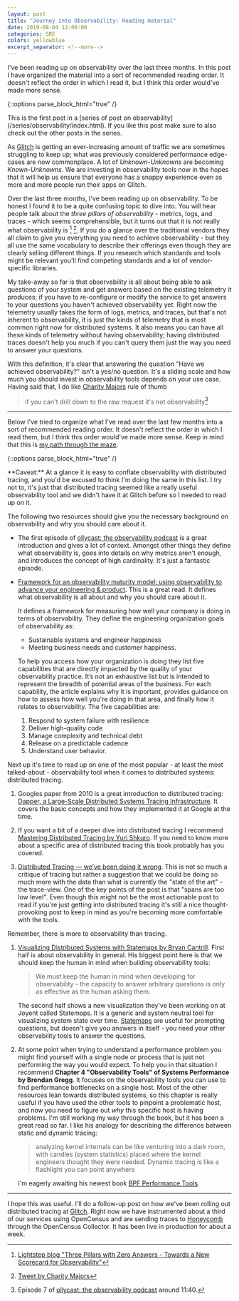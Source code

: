 ```yaml
---
layout: post
title: "Journey into Observability: Reading material"
date: 2019-08-04 12:00:00
categories: SRE
colors: yellowblue
excerpt_separator: <!--more-->
---
```


I've been reading up on observability over the last three months. In this post I have organized the material into a sort of recommended reading order. It doesn't reflect the order in which I read it, but I think this order would've made more sense.

<!--more-->

{::options parse_block_html="true" /}
<div class="note-box">
This is the first post in a [series of post on observability](/series/observability/index.html). If you like this post make sure to also check out the other posts in the series.
</div>

As [Glitch] is getting an ever-increasing amount of traffic we are sometimes struggling to keep up; what was previously considered performance edge-cases are now commonplace. A lot of *Unknown-Unknowns* are becoming *Known-Unknowns*. We are investing in observability tools now in the hopes that it will help us ensure that everyone has a snappy experience even as more and more people run their apps on Glitch.

Over the last three months, I've been reading up on observability. To be honest I found it to be a quite confusing topic to dive into. You will hear people talk about the *three pillars of observability* - metrics, logs, and traces - which seems comprehensible, but it turns out that it is not really what observability is [^1] [^2]. If you do a glance over the traditional vendors they all claim to give you everything you need to achieve observability - but they all use the same vocabulary to describe their offerings even though they are clearly selling different things. If you research which standards and tools might be relevant you'll find competing standards and a lot of vendor-specific libraries.

My take-away so far is that observability is all about being able to ask questions of your system and get answers based on the existing telemetry it produces; if you have to re-configure or modify the service to get answers to your questions you haven't achieved observability yet. Right now the telemetry usually takes the form of logs, metrics, and traces, but that's not inherent to observability, it is just the kinds of telemetry that is most common right now for distributed systems. It also means you can have all these kinds of telemetry without having observability; having distributed traces doesn't help you much if you can't query them just the way you need to answer your questions.

With this definition, it's clear that answering the question "Have we achieved observability?" isn't a yes/no question. It's a sliding scale and how much you should invest in observability tools depends on your use case. Having said that, I do like [Charity Majors](https://twitter.com/mipsytipsy) rule of thumb 

> if you can't drill down to the raw request it's not observability[^3]

---

Below I've tried to organize what I've read over the last few months into a sort of recommended reading order. It doesn't reflect the order in which I read them, but I think this order would've made more sense. Keep in mind that this is [my path through the maze](https://medium.com/@old_sound/notes-on-the-synthesis-of-labyrinths-a45457ce5ecd).

{::options parse_block_html="true" /}
<div class="emphasis_block">
**Caveat:** At a glance it is easy to conflate observability with distributed tracing, and you'd be excused to think I'm doing the same in this list. I try not to, it's just that distributed tracing seemed like a really useful observability tool and we didn't have it at Glitch before so I needed to read up on it.
</div>

The following two resources should give you the necessary background on observability and why you should care about it.

* The first episode of [ollycast: the observability podcast](https://twitter.com/o11ycast) is a great introduction and gives a lot of context. Amongst other things they define what observability is, goes into details on why metrics aren't enough, and introduces the concept of high cardinality. It's just a fantastic episode. 

* [Framework for an observability maturity model: using observability to advance your engineering & product](https://www.honeycomb.io/framework-for-an-observability-maturity-model-using-observability-to-advance-your-engineering-product/). This is a great read. It defines what observability is all about and why you should care about it.

    It defines a framework for measuring how well your company is doing in terms of observability. They define the engineering organization goals of observability as: 

    * Sustainable systems and engineer happiness
    * Meeting business needs and customer happiness. 

    To help you access how your organization is doing they list five capabilities that are directly impacted by the quality of your observability practice. It’s not an exhaustive list but is intended to represent the breadth of potential areas of the business. For each capability, the article explains why it is important, provides guidance on how to assess how well you're doing in that area, and finally how it relates to observability. The five capabilities are: 

    1. Respond to system failure with resilience 
    1. Deliver high-quality code
    1. Manage complexity and technical debt
    1. Release on a predictable cadence
    1. Understand user behavior.

Next up it's time to read up on one of the most popular - at least the most talked-about - observability tool when it comes to distributed systems:  distributed tracing.

1. Googles paper from 2010 is a great introduction to distributed tracing: [Dapper, a Large-Scale Distributed Systems Tracing Infrastructure](https://ai.google/research/pubs/pub36356). It covers the basic concepts and how they implemented it at Google at the time.

1. If you want a bit of a deeper dive into distributed tracing I recommend [Mastering Distributed Tracing by Yuri Shkuro](https://www.shkuro.com/books/2019-mastering-distributed-tracing/). If you need to know more about a specific area of distributed tracing this book probably has you covered.

1. [Distributed Tracing — we’ve been doing it wrong](https://medium.com/@copyconstruct/distributed-tracing-weve-been-doing-it-wrong-39fc92a857df). This is not so much a critique of tracing but rather a suggestion that we could be doing so much more with the data than what is currently the "state of the art" - the trace-view. One of the key points of the post is that "spans are too low level". Even though this might not be the most actionable post to read if you're just getting into distributed tracing it's still a nice thought-provoking post to keep in mind as you're becoming more comfortable with the tools.

Remember, there is more to observability than tracing.

1. [Visualizing Distributed Systems with Statemaps by Bryan Cantrill](https://www.youtube.com/watch?v=U4E0QxzswQc&feature=youtu.be). First half is about observability in general. His biggest point here is that we should keep the human in mind when building observability tools:

    > We must keep the human in mind when developing for observability - the capacity to answer arbitrary questions is only as effective as the human asking them. 
    
    The second half shows a new visualization they've been working on at Joyent called Statemaps. It is a generic and system neutral tool for visualizing system state over time. [Statemaps](https://github.com/joyent/statemap) are useful for prompting questions, but doesn't give you answers in itself - you need your other observability tools to answer the questions.

1. At some point when trying to understand a performance problem you might find yourself with a single node or process that is just not performing the way you would expect. To help you in that situation I recommend **Chapter 4 "Observability Tools" of Systems Performance by Brendan Gregg**. It focuses on the observability tools you can use to find performance bottlenecks on a single host. Most of the other resources lean towards distributed systems, so this chapter is really useful if you have used the other tools to pinpoint a problematic host, and now you need to figure out *why* this specific host is having problems. I'm still working my way through the book, but it has been a great read so far. I like his analogy for describing the difference between static and dynamic tracing:

    > analyzing kernel internals can be like venturing into a dark room, with candles (system statistics) placed where the kernel engineers thought they were needed. Dynamic tracing is like a flashlight you can point anywhere
    
    I'm eagerly awaiting his newest book [BPF Performance Tools](http://www.brendangregg.com/bpf-performance-tools-book.html).

--- 

I hope this was useful. I'll do a follow-up post on how we've been rolling out distributed tracing at [Glitch]. Right now we have instrumented about a third of our services using OpenCensus and are sending traces to [Honeycomb](https://www.honeycomb.io) through the OpenCensus Collector. It has been live in production for about a week.

[^1]: [Lightstep blog "Three Pillars with Zero Answers - Towards a New Scorecard for Observability"](https://lightstep.com/blog/three-pillars-zero-answers-towards-new-scorecard-observability/)
[^2]: [Tweet by Charity Majors](https://twitter.com/mipsytipsy/status/1044666259898593282)
[^3]: Episode 7 of [ollycast: the observability podcast](https://twitter.com/o11ycast) around 11:40.


[Glitch]: https://glitch.com
